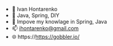- 👋 Ivan Hontarenko
- 👀 Java, Spring, DIY
- 🌱 Impove my knowlage in Spring, Java
- 📫 ihontarenko@gmail.com
- 🌐 https://https://gobbler.io/
